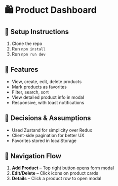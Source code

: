 # 🛍️ Product Dashboard

## 🔧 Setup Instructions
1. Clone the repo
2. Run `npm install`
3. Run `npm run dev`

## 📁 Features
- View, create, edit, delete products
- Mark products as favorites
- Filter, search, sort
- View detailed product info in modal
- Responsive, with toast notifications

## 📌 Decisions & Assumptions
- Used Zustand for simplicity over Redux
- Client-side pagination for better UX
- Favorites stored in localStorage

## 🔄 Navigation Flow
1. **Add Product** – Top right button opens form modal
2. **Edit/Delete** – Click icons on product cards
3. **Details** – Click a product row to open modal
